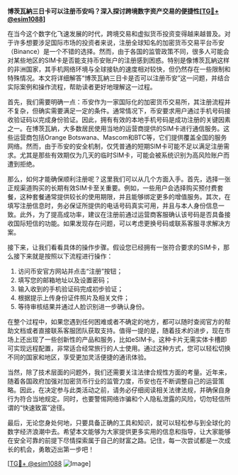 **博茨瓦納三日卡可以注册币安吗？深入探讨跨境数字资产交易的便捷性[[TG💪+ @esim1088](https://t.me/s/esim1088)]**

在当今这个数字化飞速发展的时代，跨境交易和虚拟货币投资变得越来越普及。对于许多想要涉足国际市场的投资者来说，注册全球知名的加密货币交易平台币安（Binance）是一个不错的选择。然而，由于各国的监管政策不同，很多人可能会对某些地区的SIM卡是否能支持币安账户的注册感到困惑。特别是像博茨瓦納这样的非洲国家，其手机网络环境与全球接轨的速度相对较快，但仍然存在一些限制和特殊情况。本文将详细解答“博茨瓦納三日卡是否可以注册币安”这一问题，并结合实际案例和操作流程，帮助读者更好地理解这一过程。

首先，我们需要明确一点：币安作为一家国际化的加密货币交易所，其注册流程并不复杂，但确实需要满足一定的条件。通常情况下，币安要求用户通过手机号码接收验证码以完成身份验证。因此，拥有有效的本地手机号码是成功注册的关键因素之一。在博茨瓦納，大多数居民使用当地的运营商提供的SIM卡进行通信服务。这些运营商包括Orange Botswana、Mascom和BTC等，它们提供覆盖全国的服务网络。然而，由于币安的安全机制，仅凭普通的短期SIM卡可能不足以满足注册需求。尤其是那些有效期仅为几天的临时SIM卡，可能会被系统识别为高风险账户而遭到拒绝。

那么，如何才能确保顺利注册呢？这里我们可以从几个方面入手。首先，选择一张正规渠道购买的长期有效SIM卡至关重要。例如，一些用户会选择购买预付费套餐，这种套餐通常提供较长的使用期限，并且能够绑定更多的增值服务。其次，在填写注册信息时，务必保证所提供的电话号码真实可用，并且与本人身份信息一致。此外，为了提高成功率，建议在注册前通过运营商客服确认该号码是否具备接收国际短信的功能。如果发现存在问题，可以考虑更换号码或联系客服寻求解决方案。

接下来，让我们看看具体的操作步骤。假设您已经拥有一张符合要求的SIM卡，那么接下来就是按照以下流程进行操作：

1. 访问币安官方网站并点击“注册”按钮；
2. 填写您的邮箱地址以及设置密码；
3. 输入收到的手机验证码完成初步验证；
4. 根据提示上传身份证件照片及相关文件；
5. 等待审核结果并通过人脸识别进一步确认身份。

在整个过程中，如果您遇到任何困难或者不确定的地方，都可以随时查阅官方的帮助文档或者直接联系客服团队获取支持。值得一提的是，随着技术的进步，现在市场上还出现了一些创新性的产品和服务，比如eSIM卡。这种卡片无需实体卡槽即可实现远程配置，非常适合经常旅行的人士使用。通过这种方式，您可以轻松切换不同的国家和地区，享受更加灵活便捷的通讯体验。

当然，除了技术层面的问题外，我们还需要关注法律合规性方面的考量。近年来，随着各国政府加强对加密货币行业的监管力度，币安也在不断调整自己的运营策略。因此，在决定参与此类活动之前，请务必仔细阅读相关法律法规，并确保自身行为符合当地规定。同时，也要警惕网络诈骗和个人隐私泄露的风险，切勿轻信所谓的“快速致富”途径。

最后，无论您身处何地，只要具备正确的工具和知识，就可以轻松参与到全球化的数字经济浪潮中去。希望本文能够为大家提供更多实用的信息和指导，让大家能够在安全可靠的前提下尽情探索属于自己的财富之路。记住，每一次尝试都是一次成长的机会，勇敢迈出第一步吧！

[[TG💪+ @esim1088](https://t.me/s/esim1088) ![Image](https://i.postimg.cc/4NQfJmqS/Snipaste-2025-05-13-00-14-12.png)]